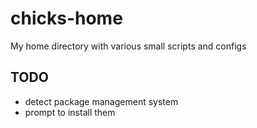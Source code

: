 chicks-home
===========

My home directory with various small scripts and configs

TODO
----

* detect package management system
* prompt to install them

